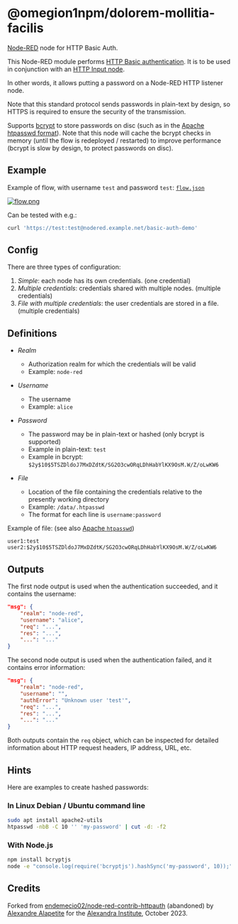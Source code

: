 # @omegion1npm/dolorem-mollitia-facilis

[Node-RED](https://nodered.org/) node for HTTP Basic Auth.

This Node-RED module performs [HTTP Basic authentication](https://developer.mozilla.org/docs/Web/HTTP/Authentication).
It is to be used in conjunction with an [HTTP Input node](https://cookbook.nodered.org/http/create-an-http-endpoint).

In other words, it allows putting a password on a Node-RED HTTP listener node.

Note that this standard protocol sends passwords in plain-text by design, so HTTPS is required to ensure the security of the transmission.

Supports [bcrypt](https://en.wikipedia.org/wiki/Bcrypt) to store passwords on disc
(such as in the [Apache htpasswd format](https://httpd.apache.org/docs/current/misc/password_encryptions.html)).
Note that this node will cache the bcrypt checks in memory (until the flow is redeployed / restarted)
to improve performance (bcrypt is slow by design, to protect passwords on disc).

## Example

Example of flow, with username `test` and password `test`: [`flow.json`](./examples/flow.json)

[![flow.png](images/flow.png)](./examples/flow.json)

Can be tested with e.g.:

```sh
curl 'https://test:test@nodered.example.net/basic-auth-demo'
```

## Config

There are three types of configuration:

1. *Simple*: each node has its own credentials. (one credential)
2. *Multiple credentials*: credentials shared with multiple nodes. (multiple credentials)
3. *File with multiple credentials*: the user credentials are stored in a file. (multiple credentials)

## Definitions

* *Realm*
	* Authorization realm for which the credentials will be valid
	* Example: `node-red`

* *Username*
	* The username
	* Example: `alice`

* *Password*
	* The password may be in plain-text or hashed (only bcrypt is supported)
	* Example in plain-text: `test`
	* Example in bcrypt: `$2y$10$5TSZDldoJ7MxDZdtK/SG2O3cwORqLDhHabYlKX9OsM.W/Z/oLwKW6`

* *File*
	* Location of the file containing the credentials relative to the presently working directory
	* Example: `/data/.htpasswd`
	* The format for each line is `username:password`

</dl>

Example of file: (see also [Apache `htpasswd`](https://httpd.apache.org/docs/current/programs/htpasswd.html))

```plain
user1:test
user2:$2y$10$5TSZDldoJ7MxDZdtK/SG2O3cwORqLDhHabYlKX9OsM.W/Z/oLwKW6
```

## Outputs

The first node output is used when the authentication succeeded, and it contains the username:

```json
"msg": {
	"realm": "node-red",
	"username": "alice",
	"req": "...",
	"res": "...",
	"...": "..."
}
```

The second node output is used when the authentication failed, and it contains error information:

```json
"msg": {
	"realm": "node-red",
	"username": "",
	"authError": "Unknown user 'test'",
	"req": "...",
	"res": "...",
	"...": "..."
}
```

Both outputs contain the `req` object, which can be inspected for detailed information about HTTP request headers, IP address, URL, etc.

## Hints

Here are examples to create hashed passwords:

### In Linux Debian / Ubuntu command line

```sh
sudo apt install apache2-utils
htpasswd -nbB -C 10 '' 'my-password' | cut -d: -f2
```

### With Node.js

```sh
npm install bcryptjs
node -e "console.log(require('bcryptjs').hashSync('my-password', 10));"
```

## Credits

Forked from [endemecio02/node-red-contrib-httpauth](https://github.com/endemecio02/node-red-contrib-httpauth) (abandoned)
by [Alexandre Alapetite](https://github.com/Alkarex) for the [Alexandra Institute](https://alexandra.dk/), October 2023.
